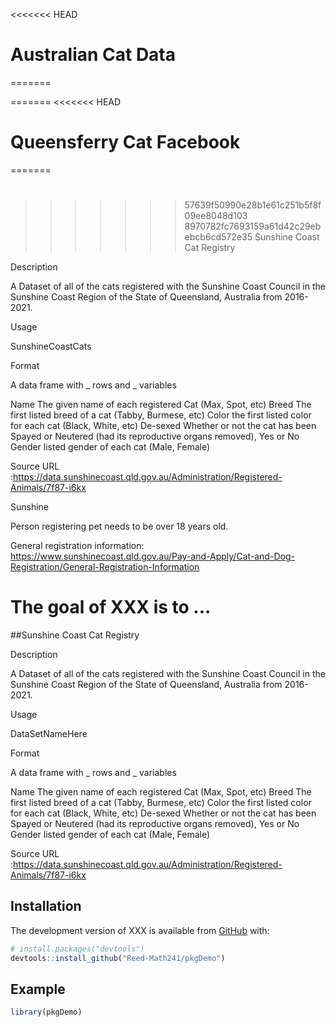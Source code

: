 
<!-- README.md is generated from README.Rmd. Please edit that file -->

<!-- You'll still need to render `README.Rmd` regularly, to keep `README.md` up-to-date. `devtools::build_readme()` is handy for this.  -->

<<<<<<< HEAD
# Australian Cat Data
=======

=======
<<<<<<< HEAD
# Queensferry Cat Facebook
=======
# 
>>>>>>> 57639f50990e28b1e61c251b5f8f09ee8048d103
>>>>>>> 8970782fc7693159a61d42c29ebebcb6cd572e35
Sunshine Coast Cat Registry

Description

A Dataset of all of the cats registered with the Sunshine Coast Council in the Sunshine Coast Region of the State of Queensland, Australia from 2016-2021.

Usage

SunshineCoastCats

Format

A data frame with _ rows and _ variables

Name
 The given name of each registered Cat (Max, Spot, etc)
Breed
 The first listed breed of a cat (Tabby, Burmese, etc)
Color
 the first listed color for each cat (Black, White, etc)
De-sexed
 Whether or not the cat has been Spayed or Neutered (had its reproductive organs removed), Yes or No
Gender
 listed gender of each cat (Male, Female)

Source URL :https://data.sunshinecoast.qld.gov.au/Administration/Registered-Animals/7f87-i6kx

Sunshine 

Person registering pet needs to be over 18 years old.

General registration information: 
https://www.sunshinecoast.qld.gov.au/Pay-and-Apply/Cat-and-Dog-Registration/General-Registration-Information

<!-- badges: start -->

<!-- badges: end -->


The goal of XXX is to ...
=======
##Sunshine Coast Cat Registry

Description

A Dataset of all of the cats registered with the Sunshine Coast Council in the Sunshine Coast Region of the State of Queensland, Australia from 2016-2021.

Usage

DataSetNameHere

Format

A data frame with _ rows and _ variables

Name
 The given name of each registered Cat (Max, Spot, etc)
Breed
 The first listed breed of a cat (Tabby, Burmese, etc)
Color
 the first listed color for each cat (Black, White, etc)
De-sexed
 Whether or not the cat has been Spayed or Neutered (had its reproductive organs removed), Yes or No
Gender
 listed gender of each cat (Male, Female)

Source URL :https://data.sunshinecoast.qld.gov.au/Administration/Registered-Animals/7f87-i6kx


## Installation

The development version of XXX is available from
[GitHub](https://github.com/) with:

``` r
# install.packages("devtools")
devtools::install_github("Reed-Math241/pkgDemo")
```

## Example

``` r
library(pkgDemo)
```
